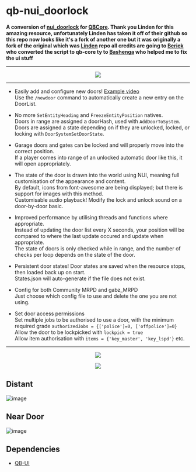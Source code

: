 # qb-nui_doorlock
**A conversion of [nui_doorlock](https://github.com/thelindat/nui_doorlock) for [QBCore](https://github.com/qbcore-framework/qb-core). Thank you Linden for this amazing resource, unfortunately Linden has taken it off of their github so this repo now looks like it's a fork of another one but it was originally a fork of the original which was [Linden](https://github.com/thelindat) repo all credits are going to [Beriek](https://github.com/BerkieBb) who converted the script to qb-core ty to [Bashenga](https://github.com/bashenga) who helped me to fix the ui stuff** 

<hr>
<p align="center"><img src='https://i.imgur.com/GU9JDaV.png'></img></p>
<hr>

* Easily add and configure new doors! <a href='https://streamable.com/591vqz'>Example video</a>  
Use the `/newdoor` command to automatically create a new entry on the DoorList.  

* No more `SetEntityHeading` and `FreezeEntityPosition` natives.  
 Doors in range are assigned a doorHash, used with `AddDoorToSystem`.  
 Doors are assigned a state depending on if they are unlocked, locked, or locking with `DoorSystemSetDoorState`.  

* Garage doors and gates can be locked and will properly move into the correct position.  
If a player comes into range of an unlocked automatic door like this, it will open appropriately.  

* The state of the door is drawn into the world using NUI, meaning full customisation of the appearance and content.  
By default, icons from font-awesome are being displayed; but there is support for images with this method.  
Customisable audio playback! Modify the lock and unlock sound on a door-by-door basic.  

* Improved performance by utilising threads and functions where appropriate.  
Instead of updating the door list every X seconds, your position will be compared to where the last update occured and update when appropriate.  
The state of doors is only checked while in range, and the number of checks per loop depends on the state of the door.  

* Persistent door states! Door states are saved when the resource stops, then loaded back up on start.  
States.json will auto-generate if the file does not exist.  

* Config for both Community MRPD and gabz_MRPD  
Just choose which config file to use and delete the one you are not using.

* Set door access permissions  
Set multiple jobs to be authorised to use a door, with the minimum required grade `authorizedJobs = {['police']=0, ['offpolice']=0}`  
Allow the door to be lockpicked with `lockpick = true`  
Allow item authorisation with `items = {'key_master', 'key_lspd'}` etc. 

<hr>
<p align="center">
<img src="https://i.imgur.com/4EYdg03.png"/></p>
<p align='center'><img src="https://i.imgur.com/lffUS9P.png"/></img></p>

## Distant

![image](https://user-images.githubusercontent.com/76070305/145712403-9ce27674-b338-44eb-8102-6253bc97afcd.png)
 
 ## Near Door
 
 ![image](https://user-images.githubusercontent.com/76070305/145712428-b3265514-5455-457f-908f-97aa87d29a38.png)

## Dependencies
* [QB-UI](https://github.com/AyPiXt/qb-ui)
